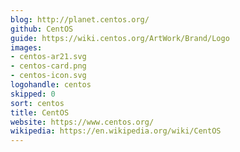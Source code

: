 ```yaml
---
blog: http://planet.centos.org/
github: CentOS
guide: https://wiki.centos.org/ArtWork/Brand/Logo
images:
- centos-ar21.svg
- centos-card.png
- centos-icon.svg
logohandle: centos
skipped: 0
sort: centos
title: CentOS
website: https://www.centos.org/
wikipedia: https://en.wikipedia.org/wiki/CentOS
---
```

